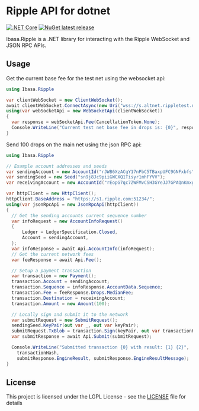 # Ripple API for dotnet

[![.NET Core](https://github.com/Ibasa/Ripple/workflows/.NET%20Core/badge.svg?branch=master)](https://github.com/Ibasa/Ripple/actions?query=workflow%3A%22.NET+Core%22) [![NuGet latest release](https://img.shields.io/nuget/v/Ibasa.Ripple.svg)](https://www.nuget.org/packages/Ibasa.Ripple)

Ibasa.Ripple is a .NET library for interacting with the Ripple WebSocket and JSON RPC APIs.

## Usage

Get the current base fee for the test net using the websocket api:
```csharp
using Ibasa.Ripple

var clientWebSocket = new ClientWebSocket();
await clientWebSocket.ConnectAsync(new Uri("wss://s.altnet.rippletest.net:51233"), CancellationToken.None);
using(var webSocketApi = new WebSocketApi(clientWebSocket))
{
  var response = webSocketApi.Fee(CancellationToken.None);
  Console.WriteLine("Current test net base fee in drops is: {0}", response.Drops.BaseFee);
}
```

Send 100 drops on the main net using the json RPC api:
```csharp
using Ibasa.Ripple

// Example account addresses and seeds
var sendingAccount = new AccountId("rJWB6XzACgY17nPbC5TBaxpUFC9GNFxbfs");
var sendingSeed = new Seed("sn9j8Jc9piiGWCXQ1Tisyr1mhFYVV");
var receivingAccount = new AccountId("rEopG7qc7ZWFMvCSH3GYeJJ7GPAQnKmxgw");

var httpClient = new HttpClient();
httpClient.BaseAddress = "https://s1.ripple.com:51234/";
using(var jsonRpcApi = new JsonRpcApi(httpClient))
{
  // Get the sending accounts current sequence number
  var infoRequest = new AccountInfoRequest()
  {
      Ledger = LedgerSpecification.Closed,
      Account = sendingAccount,
  };
  var infoResponse = await Api.AccountInfo(infoRequest);
  // Get the current network fees
  var feeResponse = await Api.Fee();

  // Setup a payment transaction
  var transaction = new Payment();
  transaction.Account = sendingAccount;
  transaction.Sequence = infoResponse.AccountData.Sequence;
  transaction.Fee = feeResponse.Drops.MedianFee;
  transaction.Destination = receivingAccount;
  transaction.Amount = new Amount(100);

  // Locally sign and submit it to the network
  var submitRequest = new SubmitRequest();
  sendingSeed.KeyPair(out var _, out var keyPair);
  submitRequest.TxBlob = transaction.Sign(keyPair, out var transactionHash);
  var submitResponse = await Api.Submit(submitRequest);

  Console.WriteLine("Submitted transaction {0} with result: {1} {2}",
    transactionHash,
    submitResponse.EngineResult, submitResponse.EngineResultMessage);
}
```

## License

This project is licensed under the LGPL License - see the [LICENSE](LICENSE) file for details
